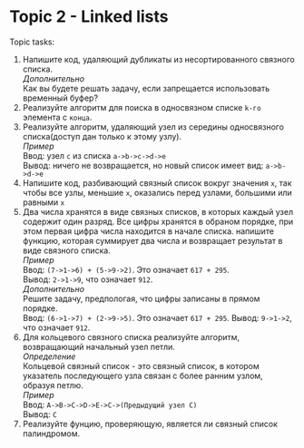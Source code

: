 Topic 2 - Linked lists
=============================

Topic tasks:
<ol>
<li>Напишите код, удаляющий дубликаты из несортированного связного списка.<br/>
<i>Дополнительно</i><br/>
Как вы будете решать задачу, если запрещается использовать временный буфер?</li>

<li>Реализуйте алгоритм для поиска в односвязном списке <code>k-го</code> элемента с <code>конца</code>.</li>

<li>Реализуйте алгоритм, удаляющий узел из середины односвязного списка(доступ дан только к этому узлу).<br/>
<i>Пример</i><br/>
Ввод: узел <code>c</code> из списка <code>a->b->c->d->e</code><br/>
Вывод: ничего не возвращается, но новый список имеет вид: <code>a->b->d->e</code></li>

<li>Напишите код, разбивающий связный список вокруг значения <code>x</code>, так чтобы все узлы, меньшие <code>x</code>, оказались перед узлами, большими или равными <code>x</code></li>

<li>Два числа хранятся в виде связных списков, в которых каждый узел содержит один разряд. Все цифры хранятся в обраном порядке, при этом первая цифра числа находится в начале списка. напишите функцию, которая суммирует два числа и возвращает результат в виде связного списка.<br/>
<i>Пример</i><br/>
Ввод: <code>(7->1->6) + (5->9->2)</code>. Это означает <code>617 + 295</code>.<br/>
Вывод: <code>2->1->9</code>, что означает <code>912</code>.<br/>
<i>Дополнительно</i><br/>
Решите задачу, предпологая, что цифры записаны в прямом порядке.<br/>
Ввод: <code>(6->1->7) + (2->9->5)</code>. Это означает <code>617 + 295</code>.
Вывод: <code>9->1->2</code>, что означает <code>912</code>.</li>

<li>Для кольцевого связного списка реализуйте алгоритм, возвращающий начальный узел петли.<br/>
<i>Определение</i><br/>
Кольцевой связный список - это связный список, в котором указатель последующего узла связан с более ранним узлом, образуя петлю.<br/>
<i>Пример</i><br/>
Ввод: <code>A->B->C->D->E->C->(Предыдущий узел C)</code><br/>
Вывод: <code>C</code></li>
<li>Реализуйте фунцию, проверяющую, является ли связный список палиндромом.</li>
</ol>
